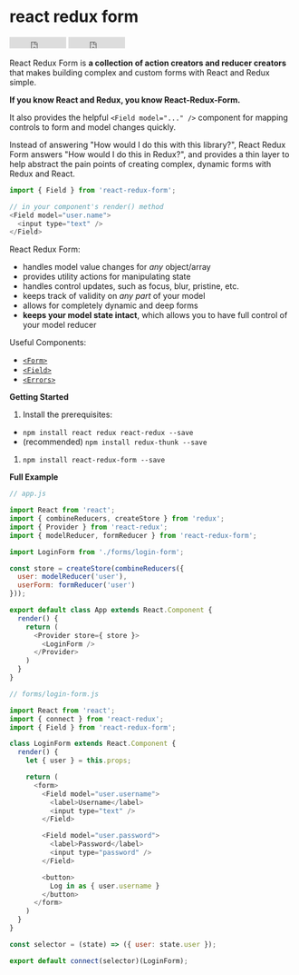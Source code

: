 <h1 id="react-redux-form"><span>react</span> <span>redux</span> <span>form</span></h1>

<iframe src="https://ghbtns.com/github-btn.html?user=davidkpiano&repo=react-redux-form&type=star&count=true" frameborder="0" scrolling="0" width="100px" height="20px"></iframe>
<iframe src="https://ghbtns.com/github-btn.html?user=davidkpiano&repo=react-redux-form&type=fork&count=true" frameborder="0" scrolling="0" width="100px" height="20px"></iframe>

React Redux Form is **a collection of action creators and reducer creators** that makes building complex and custom forms with React and Redux simple.

**If you know React and Redux, you know React-Redux-Form.**

It also provides the helpful `<Field model="..." />` component for mapping controls to form and model changes quickly.

Instead of answering "How would I do this with this library?", React Redux Form answers "How would I do this in Redux?", and provides a thin layer to help abstract the pain points of creating complex, dynamic forms with Redux and React.


```js
import { Field } from 'react-redux-form';

// in your component's render() method
<Field model="user.name">
  <input type="text" />
</Field>
```

React Redux Form:

- handles model value changes for _any_ object/array
- provides utility actions for manipulating state
- handles control updates, such as focus, blur, pristine, etc.
- keeps track of validity on _any part_ of your model
- allows for completely dynamic and deep forms
- **keeps your model state intact**, which allows you to have full control of your model reducer

Useful Components:
- [`<Form>`](https://davidkpiano.gitbooks.io/react-redux-form/content/form_component.html)
- [`<Field>`](https://davidkpiano.gitbooks.io/react-redux-form/content/field_component.html)
- [`<Errors>`](https://davidkpiano.gitbooks.io/react-redux-form/content/errors_component.html)

**Getting Started**

1. Install the prerequisites:
  - `npm install react redux react-redux --save`
  - (recommended) `npm install redux-thunk --save`
1. `npm install react-redux-form --save`

**Full Example**

```js
// app.js

import React from 'react';
import { combineReducers, createStore } from 'redux';
import { Provider } from 'react-redux';
import { modelReducer, formReducer } from 'react-redux-form';

import LoginForm from './forms/login-form';

const store = createStore(combineReducers({
  user: modelReducer('user'),
  userForm: formReducer('user')
}));

export default class App extends React.Component {
  render() {
    return (
      <Provider store={ store }>
        <LoginForm />
      </Provider>
    )
  }
}
```

```js
// forms/login-form.js

import React from 'react';
import { connect } from 'react-redux';
import { Field } from 'react-redux-form';

class LoginForm extends React.Component {
  render() {
    let { user } = this.props;

    return (
      <form>
        <Field model="user.username">
          <label>Username</label>
          <input type="text" />
        </Field>

        <Field model="user.password">
          <label>Password</label>
          <input type="password" />
        </Field>

        <button>
          Log in as { user.username }
        </button>
      </form>
    )
  }
}

const selector = (state) => ({ user: state.user });

export default connect(selector)(LoginForm);
```